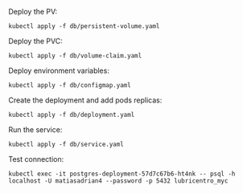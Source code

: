 Deploy the PV:
```
kubectl apply -f db/persistent-volume.yaml
```
Deploy the PVC:
```
kubectl apply -f db/volume-claim.yaml
```
Deploy environment variables:
```
kubectl apply -f db/configmap.yaml
```
Create the deployment and add pods replicas:
```
kubectl apply -f db/deployment.yaml
```
Run the service:
```
kubectl apply -f db/service.yaml
```
Test connection:
```
kubectl exec -it postgres-deployment-57d7c67b6-ht4nk -- psql -h localhost -U matiasadrian4 --password -p 5432 lubricentro_myc
```